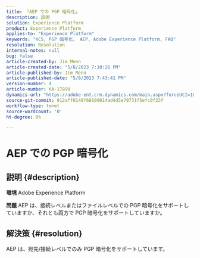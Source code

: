 ```yaml
---
title: 「AEP での PGP 暗号化」
description: 説明
solution: Experience Platform
product: Experience Platform
applies-to: "Experience Platform"
keywords: "KCS, PGP 暗号化， AEP, Adobe Experience Platform, FAQ"
resolution: Resolution
internal-notes: null
bug: false
article-created-by: Jim Menn
article-created-date: "5/8/2023 7:10:26 PM"
article-published-by: Jim Menn
article-published-date: "5/8/2023 7:43:41 PM"
version-number: 4
article-number: KA-17890
dynamics-url: "https://adobe-ent.crm.dynamics.com/main.aspx?forceUCI=1&pagetype=entityrecord&etn=knowledgearticle&id=7e8391f8-d3ed-ed11-8849-6045bd006c82"
source-git-commit: 912aff0148f68109014ad4d5e79731f5efc0f23f
workflow-type: tm+mt
source-wordcount: '0'
ht-degree: 0%

---
```


# AEP での PGP 暗号化

## 説明 {#description}


<b>環境</b>
Adobe Experience Platform

<b>問題</b>
AEP は、接続レベルまたはファイルレベルでの PGP 暗号化をサポートしていますか、それとも両方で PGP 暗号化をサポートしていますか。


## 解決策 {#resolution}


AEP は、宛先/接続レベルでのみ PGP 暗号化をサポートしています。
